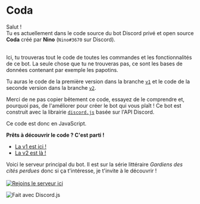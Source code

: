 # Coda

Salut ! <br />
Tu es actuellement dans le code source du bot Discord privé et open source **Coda** créé par **Nino** (`Nino#3670` sur Discord).<br /><br />

Ici, tu trouveras tout le code de toutes les commandes et les fonctionnalités de ce bot. La seule chose que tu ne trouveras pas, ce sont les bases de données contenant par exemple les papotins.

Tu auras le code de la première version dans la branche [`v1`](https://github.com/Nino-fr/coda-discord-bot/tree/v1) et le code de la seconde version dans la branche [`v2`](https://github.com/Nino-fr/coda-discord-bot/tree/v2).

Merci de ne pas copier bêtement ce code, essayez de le comprendre et, pourquoi pas, de l'améliorer pour créer le bot qui vous plaît !
Ce bot est construit avec la librairie [`discord.js`](https://discord.js.org/#/) basée sur l'API Discord.

Ce code est donc en JavaScript.

**Prêts à découvrir le code ? C'est parti !**

<ul>
  <li>
    <a href="https://github.com/Nino-fr/coda-discord-bot/tree/v1">La v1 est ici !</a>
  </li>
  <li>
    <a href="https://github.com/Nino-fr/coda-discord-bot/tree/v2">La v2 est là !</a>
  </li>
</ul>

Voici le serveur principal du bot. Il est sur la série littéraire *Gardiens des cités perdues* donc si ça t'intéresse, je t'invite à le découvrir ! <br /> <br />
[![Rejoins le serveur ici](https://discord.com/api/guilds/574626014664327178/embed.png?style=banner2)](https://discord.gg/NC4svsf)

<p>
    <img src="https://img.shields.io/badge/Made%20With-Discord.js%2012.3.1-blue.svg?style=for-the-badge"
        alt="Fait avec Discord.js">
</p>


